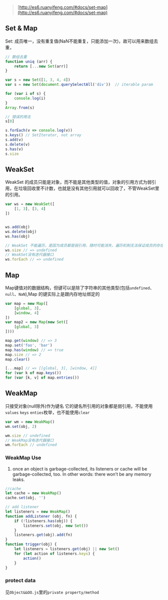> [http://es6.ruanyifeng.com/#docs/set-map](http://es6.ruanyifeng.com/#docs/set-map)

## Set & Map
Set: 成员唯一，没有重复值(NaN不能重复，只能添加一次)，故可以用来数组去重，
```javascript
// 数组去重
function uniq (arr) {
    return [...new Set(arr)]
}

var s = new Set([1, 3, 4, 4])
var s = new Set(document.querySelectAll('div'))  // iterable param

for (var i of s) {
    console.log(i)
}
Array.from(s)

// 错误的用法 
s[0]

s.forEach(v => console.log(v))
s.keys() // SetIterator, not array
s.add(v)
s.delete(v)
s.has(v)
s.size
```

## WeakSet
WeakSet 的成员只能是对象，而不能是其他类型的值，对象的引用方式为弱引用，在垃圾回收里不计数，也就是没有其他引用就可以回收了，不管WeakSet里的引用。
```javascript
var ws = new WeakSet([
    [1, 3], [3, 4]
])


ws.add(obj)
ws.delete(obj)
ws.has(obj)

// WeakSet 不能遍历，是因为成员都是弱引用，随时可能消失，遍历机制无法保证成员的存在
ws.size // => undefined
// WeakSet没有迭代器接口
ws.forEach // => undefined
```

## Map
Map键值对的数据结构，但键可以是除了字符串的其他类型(包括`undefined`、`null`、`NaN`),Map 的键实际上是跟内存地址绑定的
```javascript
var map = new Map([
    [global, 3],
    [window, 4]
])
var map2 = new Map(new Set([
    [global, 3]
])))

map.get(window) // => 3
map.set('foo', 'bar')
map.has(window) // => true
map.size // => 2
map.clear()

[...map] // => [[global, 3], [window, 4]]
for (var k of map.keys())
for (var [k, v] of map.entries())
```
## WeakMap
只接受对象(null除外)作为键名
它的键名所引用的对象都是弱引用，不能使用`values` `keys` `enties`枚举，也不能使用`clear`
```javascript
var wm = new WeakMap()
wm.set(obj, 2)

wm.size // undefined
// WeakMap没有迭代器接口
wm.forEach // undefined
```
### WeakMap Use
1. once an object is garbage-collected, its listeners or cache will be garbage-collected, too. In other words: there won’t be any memory leaks.

```js
//cache
let cache = new WeakMap()
cache.set(obj, '')

// add listener
let listeners = new WeakMap()
function addListener (obj, fn) {
    if (!listeners.has(obj)) {
        listeners.set(obj, new Set())
    }
    listeners.get(obj).add(fn)
}
function trigger(obj) {
    let listeners = listeners.get(obj) || new Set()
    for (let action of listeners.keys) {
        action()
    }
}
```

### protect data
见`Object&&OO.js`里的`private property/method`
